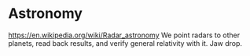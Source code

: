 # Astronomy

<https://en.wikipedia.org/wiki/Radar_astronomy> We point radars to other planets, read back results, and verify general relativity with it. Jaw drop.
